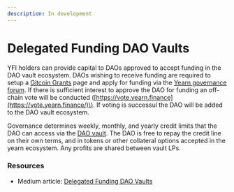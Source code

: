 ```yaml
---
description: In development
---
```


# Delegated Funding DAO Vaults

YFI holders can provide capital to DAOs approved to accept funding in the DAO vault ecosystem. DAOs wishing to receive funding are required to setup a [Gitcoin Grants](https://gitcoin.co/grants/) page and apply for funding via the [Yearn governance forum](https://gov.yearn.finance/). If there is sufficient interest to approve the DAO for funding an off-chain vote will be conducted \([https://vote.yearn.finance](https://vote.yearn.finance/)\). If voting is successul the DAO will be added to the DAO vault ecosystem.

Governance determines weekly, monthly, and yearly credit limits that the DAO can access via the [DAO vault](https://yborrow.finance/). The DAO is free to repay the credit line on their own terms, and in tokens or other collateral options accepted in the yearn ecosystem. Any profits are shared between vault LPs.

### Resources <a id="Resources"></a>

- Medium article: [Delegated Funding DAO Vaults](https://medium.com/iearn/delegated-funding-dao-vaults-7ab05a63d7ba)
